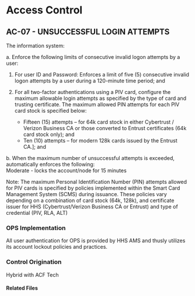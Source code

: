 # Access Control
## AC-07 - UNSUCCESSFUL LOGIN ATTEMPTS

The information system:

a. Enforce the following limits of consecutive invalid logon attempts by a user:

1. For user ID and Password: Enforces a limit of five (5) consecutive invalid logon attempts by a user during a 120-minute time period; and

2. For all two-factor authentications using a PIV card, configure the maximum allowable login attempts as specified by the type of card and trusting certificate. The maximum allowed PIN attempts for each PIV card stock is specified below:<br />
   - Fifteen (15) attempts – for 64k card stock in either Cybertrust / Verizon Business CA or those converted to Entrust certificates (64k card stock only); and
   - Ten (10) attempts – for modern 128k cards issued by the Entrust CA.]; and

b. When the maximum number of unsuccessful attempts is exceeded, automatically enforces the following:<br />
    Moderate - locks the account/node for 15 minutes

 Note: The maximum Personal Identification Number (PIN) attempts allowed for PIV cards is specified by policies implemented within the Smart Card Management System (SCMS) during issuance. These policies vary depending on a combination of card stock (64k, 128k), and certificate issuer for HHS (Cybertrust/Verizon Business CA or Entrust) and type of credential (PIV, RLA, ALT)

### OPS Implementation

All user authentication for OPS is provided by HHS AMS and thusly utilizes its account lockout policies and practices.

### Control Origination

Hybrid with ACF Tech

#### Related Files

